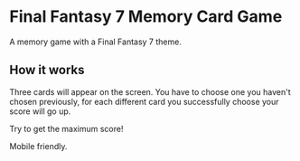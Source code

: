 # Final Fantasy 7 Memory Card Game

A memory game with a Final Fantasy 7 theme.

## How it works

Three cards will appear on the screen.
You have to choose one you haven't chosen previously, for each different card you successfully choose your score will go up.

Try to get the maximum score!

Mobile friendly.
